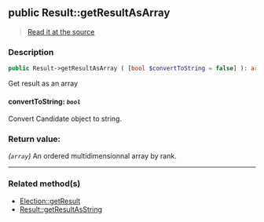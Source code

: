 ## public Result::getResultAsArray

> [Read it at the source](https://github.com/julien-boudry/Condorcet/blob/master/src/Result.php#L141)

### Description    

```php
public Result->getResultAsArray ( [bool $convertToString = false] ): array
```

Get result as an array
    

#### **convertToString:** *```bool```*   
Convert Candidate object to string.    


### Return value:   

*(```array```)* An ordered multidimensionnal array by rank.


---------------------------------------

### Related method(s)      

* [Election::getResult](/Docs/ApiReferences/Election%20Class/public%20Election--getResult.md)    
* [Result::getResultAsString](/Docs/ApiReferences/Result%20Class/public%20Result--getResultAsString.md)    
